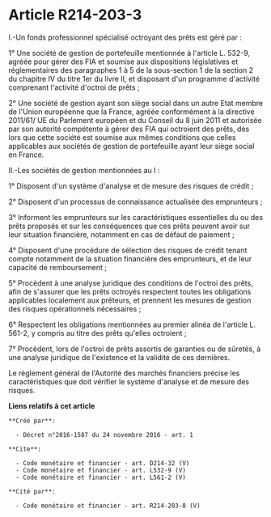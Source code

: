 # Article R214-203-3

I.-Un fonds professionnel spécialisé octroyant des prêts est géré par : 

1° Une société de gestion de portefeuille mentionnée à l'article L. 532-9, agréée pour gérer des FIA et soumise aux
dispositions législatives et réglementaires des paragraphes 1 à 5 de la sous-section 1 de la section 2 du chapitre IV du
titre 1er du livre II, et disposant d'un programme d'activité comprenant l'activité d'octroi de prêts ; 

2° Une société de gestion ayant son siège social dans un autre Etat membre de l'Union européenne que la France, agréée
conformément à la directive 2011/61/ UE du Parlement européen et du Conseil du 8 juin 2011 et autorisée par son autorité
compétente à gérer des FIA qui octroient des prêts, dès lors que cette société est soumise aux mêmes conditions que celles
applicables aux sociétés de gestion de portefeuille ayant leur siège social en France. 

II.-Les sociétés de gestion mentionnées au I : 

1° Disposent d'un système d'analyse et de mesure des risques de crédit ; 

2° Disposent d'un processus de connaissance actualisée des emprunteurs ; 

3° Informent les emprunteurs sur les caractéristiques essentielles du ou des prêts proposés et sur les conséquences que ces
prêts peuvent avoir sur leur situation financière, notamment en cas de défaut de paiement ; 

4° Disposent d'une procédure de sélection des risques de crédit tenant compte notamment de la situation financière des
emprunteurs, et de leur capacité de remboursement ; 

5° Procèdent à une analyse juridique des conditions de l'octroi des prêts, afin de s'assurer que les prêts octroyés
respectent toutes les obligations applicables localement aux prêteurs, et prennent les mesures de gestion des risques
opérationnels nécessaires ; 

6° Respectent les obligations mentionnées au premier alinéa de l'article L. 561-2, y compris au titre des prêts qu'elles
octroient ; 

7° Procèdent, lors de l'octroi de prêts assortis de garanties ou de sûretés, à une analyse juridique de l'existence et la
validité de ces dernières. 

Le règlement général de l'Autorité des marchés financiers précise les caractéristiques que doit vérifier le système d'analyse
et de mesure des risques.

**Liens relatifs à cet article**

	**Créé par**:

	  - Décret n°2016-1587 du 24 novembre 2016 - art. 1

	**Cite**:

	  - Code monétaire et financier - art. D214-32 (V)
	  - Code monétaire et financier - art. L532-9 (V)
	  - Code monétaire et financier - art. L561-2 (V)

	**Cité par**:

	  - Code monétaire et financier - art. R214-203-8 (V)
